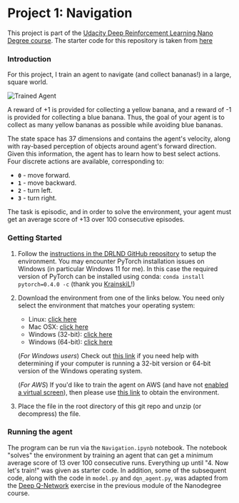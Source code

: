 [//]: # (Image References)

[image1]: https://user-images.githubusercontent.com/10624937/42135619-d90f2f28-7d12-11e8-8823-82b970a54d7e.gif "Trained Agent"

# Project 1: Navigation

This project is part of the [Udacity Deep Reinforcement Learning Nano Degree course](https://www.udacity.com/course/deep-reinforcement-learning-nanodegree--nd893). The starter code for this repository is taken from [here](https://github.com/udacity/deep-reinforcement-learning/tree/master/p1_navigation) 

### Introduction

For this project, I train an agent to navigate (and collect bananas!) in a large, square world.  

![Trained Agent][image1]

A reward of +1 is provided for collecting a yellow banana, and a reward of -1 is provided for collecting a blue banana.  Thus, the goal of your agent is to collect as many yellow bananas as possible while avoiding blue bananas.  

The state space has 37 dimensions and contains the agent's velocity, along with ray-based perception of objects around agent's forward direction.  Given this information, the agent has to learn how to best select actions.  Four discrete actions are available, corresponding to:
- **`0`** - move forward.
- **`1`** - move backward.
- **`2`** - turn left.
- **`3`** - turn right.

The task is episodic, and in order to solve the environment, your agent must get an average score of +13 over 100 consecutive episodes.

### Getting Started

1. Follow the [instructions in the DRLND GitHub repository](https://github.com/udacity/deep-reinforcement-learning#dependencies) to setup the environment. You may encounter PyTorch installation issues on Windows (in particular Windows 11 for me). In this case the required version of PyTorch can be installed using conda: `conda install pytorch=0.4.0 -c` (thank you [KrainskiL](https://github.com/KrainskiL/UnityML_Bananas)!)

1. Download the environment from one of the links below.  You need only select the environment that matches your operating system:
    - Linux: [click here](https://s3-us-west-1.amazonaws.com/udacity-drlnd/P1/Banana/Banana_Linux.zip)
    - Mac OSX: [click here](https://s3-us-west-1.amazonaws.com/udacity-drlnd/P1/Banana/Banana.app.zip)
    - Windows (32-bit): [click here](https://s3-us-west-1.amazonaws.com/udacity-drlnd/P1/Banana/Banana_Windows_x86.zip)
    - Windows (64-bit): [click here](https://s3-us-west-1.amazonaws.com/udacity-drlnd/P1/Banana/Banana_Windows_x86_64.zip)
    
    (_For Windows users_) Check out [this link](https://support.microsoft.com/en-us/help/827218/how-to-determine-whether-a-computer-is-running-a-32-bit-version-or-64) if you need help with determining if your computer is running a 32-bit version or 64-bit version of the Windows operating system.

    (_For AWS_) If you'd like to train the agent on AWS (and have not [enabled a virtual screen](https://github.com/Unity-Technologies/ml-agents/blob/master/docs/Training-on-Amazon-Web-Service.md)), then please use [this link](https://s3-us-west-1.amazonaws.com/udacity-drlnd/P1/Banana/Banana_Linux_NoVis.zip) to obtain the environment.

2. Place the file in the root directory of this git repo and unzip (or decompress) the file. 

### Running the agent

The program can be run via the `Navigation.ipynb` notebook. The notebook "solves" the environment by training an agent that can get a minimum average score of 13 over 100 consecutive runs. Everything up until "4. Now let's train!" was given as starter code. In addition, some of the subsequent code, along with the code in `model.py` and `dqn_agent.py`, was adapted from the [Deep Q-Network](https://github.com/udacity/deep-reinforcement-learning/tree/master/dqn) exercise in the previous module of the Nanodegree course.  
